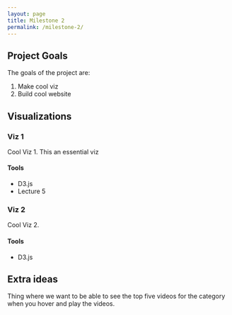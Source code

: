 ```yaml
---
layout: page
title: Milestone 2
permalink: /milestone-2/
---
```


## Project Goals

The goals of the project are:

1. Make cool viz
2. Build cool website

## Visualizations

### Viz 1

Cool Viz 1. This an essential viz

#### Tools

- D3.js
- Lecture 5

### Viz 2

Cool Viz 2.

#### Tools

- D3.js

## Extra ideas

Thing where we want to be able to see the top five videos for the category when you hover and play the videos.
